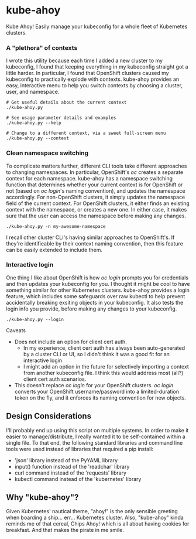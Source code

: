 # kube-ahoy
Kube Ahoy! Easily manage your kubeconfig for a whole fleet of Kubernetes clusters.

### A "plethora" of contexts
I wrote this utility because each time I added a new cluster to my kubeconfig, I found that keeping everything in my kubeconfig straight got a little harder. In particular, I found that OpenShift clusters caused my kubeconfig to practically explode with contexts. kube-ahoy provides an easy, interactive menu to help you switch contexts by choosing a cluster, user, and namespace.

```
# Get useful details about the current context
./kube-ahoy.py

# See usage parameter details and examples
./kube-ahoy.py --help

# Change to a different context, via a sweet full-screen menu
./kube-ahoy.py --context
```

### Clean namespace switching
To complicate matters further, different CLI tools take different approaches to changing namespaces. In particular, OpenShift's *oc* creates a separate context for each namespace. kube-ahoy has a namespace switching function that determines whether your current context is for OpenShift or not (based on *oc login*'s naming convention), and updates the namespace accordingly. For non-OpenShift clusters, it simply updates the namespace field of the current context. For OpenShift clusters, it either finds an existing context with the namespace, or creates a new one. In either case, it makes sure that the user can access the namespace before making any changes.

```
./kube-ahoy.py -n my-awesome-namespace
```

I recall other cluster CLI's having similar approaches to OpenShift's. If they're identifieable by their context naming convention, then this feature can be easily extended to include them.

### Interactive login
One thing I like about OpenShift is how *oc login* prompts you for credentials and then updates your kubeconfig for you. I thought it might be cool to have something similar for other Kubernetes clusters. kube-ahoy provides a login feature, which includes some safeguards over raw kubectl to help prevent accidentally breaking exsiting objects in your kubeconfig.  It also tests the login info you provide, before making any changes to your kubeconfig.

```
./kube-ahoy.py --login
```

Caveats
- Does not include an option for client cert auth. 
  - In my experience, client cert auth has always been auto-generated by a cluster CLI or UI, so I didn't think it was a good fit for an interactive login 
  - I might add an option in the future for selectively importing a context from another kubeconfig file. I think this would address most (all?) client cert auth scenarios.
- This doesn't replace *oc login* for your OpenShift clusters. *oc login* converts your OpenShift username/password into a limited-duration token on the fly, and it enforces its naming convention for new objects.

## Design Considerations
I'll probably end up using this script on multiple systems.  In order to make it easier to manage/distribute, I really wanted it to be self-contained within a single file.  To that end, the following standard libraries and command line tools were used instead of libraries that required a pip install:

- 'json' library instead of the PyYAML library
- input() function instead of the 'readchar' library
- curl command instead of the 'requests' library
- kubectl command instead of the 'kubernetes' library

## Why "kube-ahoy"?
Given Kubernetes' nautical theme, "ahoy!" is the only sensible greeting when boarding a ship... err... Kubernetes cluster.  Also, "kube-ahoy" kinda reminds me of that cereal, Chips Ahoy! which is all about having cookies for breakfast. And that makes the pirate in me smile.